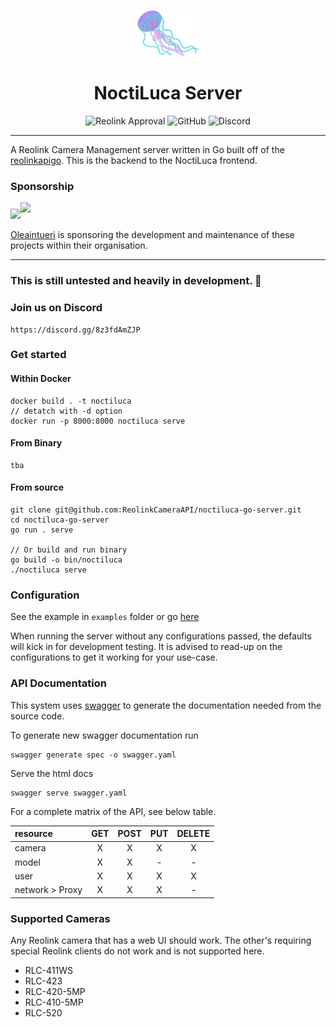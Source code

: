 <p align="center"><img src="https://github.com/ReolinkCameraAPI/noctiluca-go-server/blob/main/.assets/noctiluca.png" width=100px></p>
<h1 align="center">NoctiLuca Server</h1>

<p align="center">
<img alt="Reolink Approval" src="https://img.shields.io/badge/reolink-approved-blue?style=flat-square">
<img alt="GitHub" src="https://img.shields.io/github/license/ReolinkCameraApi/noctiluca-go-server?style=flat-square">
<img alt="Discord" src="https://img.shields.io/discord/773257004911034389?style=flat-square">
</p>

---

A Reolink Camera Management server written in Go built off of
the [reolinkapigo](https://github.com/ReolinkCameraAPI/reolinkapigo). This is the backend to the NoctiLuca frontend.

### Sponsorship

<a href="https://oleaintueri.com"><img src="https://oleaintueri.com/images/oliv.svg" width="60px"/><img width="200px" style="padding-bottom: 10px" src="https://oleaintueri.com/images/oleaintueri.svg"/></a>

[Oleaintueri](https://oleaintueri.com) is sponsoring the development and maintenance of these projects within their
organisation.


---

### This is still untested and heavily in development. :construction:

### Join us on Discord

    https://discord.gg/8z3fdAmZJP

### Get started

#### Within Docker

    docker build . -t noctiluca
    // detatch with -d option
    docker run -p 8000:8000 noctiluca serve

#### From Binary

    tba

#### From source

    git clone git@github.com:ReolinkCameraAPI/noctiluca-go-server.git
    cd noctiluca-go-server
    go run . serve
    
    // Or build and run binary
    go build -o bin/noctiluca
    ./noctiluca serve

### Configuration

See the example in `examples` folder or go
[here](https://github.com/ReolinkCameraAPI/noctilucago/blob/main/examples/Configuration.md)

When running the server without any configurations passed, the defaults will kick in for development testing. It is
advised to read-up on the configurations to get it working for your use-case.

### API Documentation

This system uses [swagger](https://github.com/go-swagger/go-swagger) to generate the documentation needed from the
source code. 

To generate new swagger documentation run

    swagger generate spec -o swagger.yaml

Serve the html docs

    swagger serve swagger.yaml

For a complete matrix of the API, see below table.

| resource | GET | POST | PUT | DELETE | 
| :------------- | :----------: | :-----------: | :-----------: | :-----------: |
| camera | X | X | X | X |
| model | X | X | - | - |
| user | X | X | X | X |
| network > Proxy | X | X | X | - |


### Supported Cameras

Any Reolink camera that has a web UI should work. The other's requiring special Reolink clients do not work and is not
supported here.

- RLC-411WS
- RLC-423
- RLC-420-5MP
- RLC-410-5MP
- RLC-520